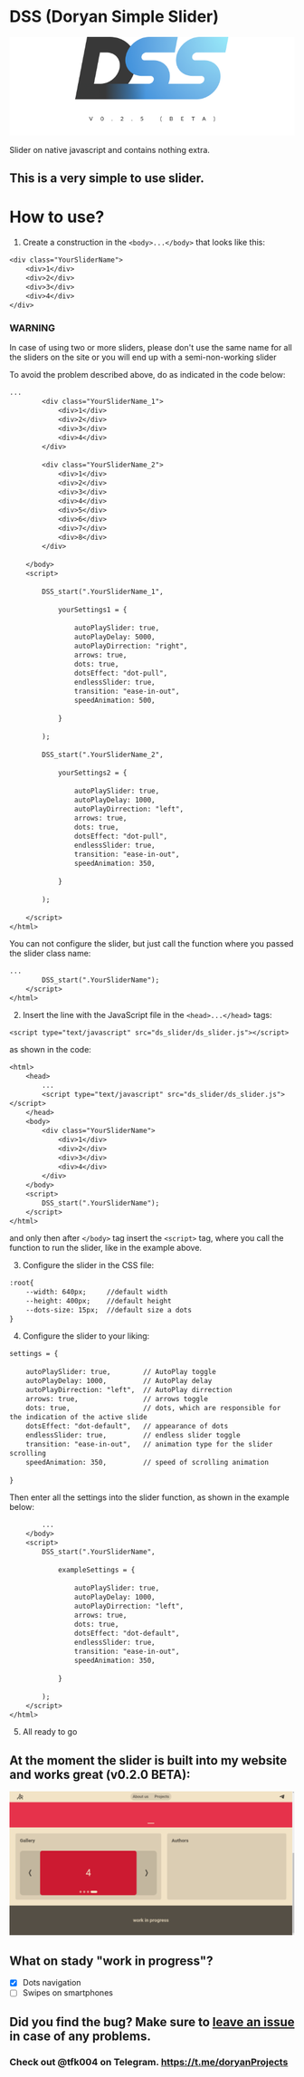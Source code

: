 # DSS (Doryan Simple Slider)

![photo](png/dss.png)

Slider on native javascript and contains nothing extra.

## This is a very simple to use slider.

# How to use?

1. Create a construction in the ```<body>...</body>``` that looks like this:

```
<div class="YourSliderName">
    <div>1</div>
    <div>2</div>
    <div>3</div>
    <div>4</div>
</div>
```
### WARNING


In case of using two or more sliders, please don't use the same name for all the sliders on the site or you will end up with a semi-non-working slider

To avoid the problem described above, do as indicated in the code below:
```
...
        <div class="YourSliderName_1">
            <div>1</div>
            <div>2</div>
            <div>3</div>
            <div>4</div>
        </div>

        <div class="YourSliderName_2">
            <div>1</div>
            <div>2</div>
            <div>3</div>
            <div>4</div>
            <div>5</div>
            <div>6</div>
            <div>7</div>
            <div>8</div>
        </div>

    </body>
    <script>
    
        DSS_start(".YourSliderName_1",
            
            yourSettings1 = {

                autoPlaySlider: true,
                autoPlayDelay: 5000,
                autoPlayDirrection: "right",
                arrows: true,
                dots: true,
                dotsEffect: "dot-pull",
                endlessSlider: true,
                transition: "ease-in-out",
                speedAnimation: 500,

            }

        );

        DSS_start(".YourSliderName_2",
            
            yourSettings2 = {

                autoPlaySlider: true,
                autoPlayDelay: 1000,
                autoPlayDirrection: "left",
                arrows: true,
                dots: true,
                dotsEffect: "dot-pull",
                endlessSlider: true,
                transition: "ease-in-out",
                speedAnimation: 350,

            }

        );

    </script>
</html>
```
You can not configure the slider, but just call the function where you passed the slider class name:

```
...
        DSS_start(".YourSliderName");
    </script>
</html>
```

2. Insert the line with the JavaScript file in the ```<head>...</head>``` tags:

```
<script type="text/javascript" src="ds_slider/ds_slider.js"></script>
```
as shown in the code:

```
<html>
    <head>
        ...
        <script type="text/javascript" src="ds_slider/ds_slider.js"></script>
    </head>
    <body>
        <div class="YourSliderName">
            <div>1</div>
            <div>2</div>
            <div>3</div>
            <div>4</div>
        </div>
    </body>
    <script>
        DSS_start(".YourSliderName");
    </script>
</html>
```
and only then after ```</body>``` tag insert the ```<script>``` tag, where you call the function to run the slider, like in the example above.

3. Configure the slider in the CSS file:

```
:root{
    --width: 640px;     //default width
    --height: 400px;    //default height
    --dots-size: 15px;  //default size a dots
}
```
4. Configure the slider to your liking:
```
settings = {

    autoPlaySlider: true,        // AutoPlay toggle
    autoPlayDelay: 1000,         // AutoPlay delay
    autoPlayDirrection: "left",  // AutoPlay dirrection
    arrows: true,                // arrows toggle
    dots: true,                  // dots, which are responsible for the indication of the active slide
    dotsEffect: "dot-default",   // appearance of dots
    endlessSlider: true,         // endless slider toggle
    transition: "ease-in-out",   // animation type for the slider scrolling
    speedAnimation: 350,         // speed of scrolling animation

}
```
Then enter all the settings into the slider function, as shown in the example below:
```
        ...
    </body>
    <script>
        DSS_start(".YourSliderName",
        
            exampleSettings = {

                autoPlaySlider: true,
                autoPlayDelay: 1000,
                autoPlayDirrection: "left",
                arrows: true,
                dots: true,
                dotsEffect: "dot-default",
                endlessSlider: true,
                transition: "ease-in-out",
                speedAnimation: 350,

            }
        
        );
    </script>
</html>
```
5. All ready to go

## At the moment the slider is built into my website and works great (v0.2.0 BETA):

![photo](pic/site_update.png)

## What on stady "work in progress"?

- [X] Dots navigation
- [ ] Swipes on smartphones

## Did you find the bug? Make sure to [leave an issue](https://github.com/doryan04/DSS/issues/new) in case of any problems.

### Check out @tfk004 on Telegram. https://t.me/doryanProjects
